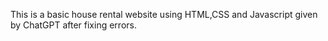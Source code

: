 This is a basic house rental website using HTML,CSS and Javascript given by ChatGPT after fixing errors.
